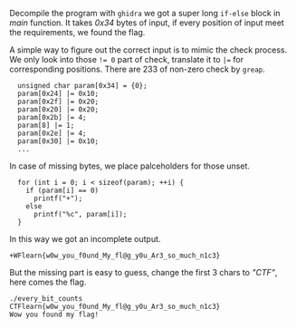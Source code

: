 
Decompile the program with ``ghidra`` we got a super long ``if-else`` block in *main* function. It takes *0x34* bytes of input, if every position of input meet the requirements, we found the flag. 

A simple way to figure out the correct input is to mimic the check process. We only look into those ``!= 0`` part of check, translate it to ``|=`` for corresponding positions. There are 233 of non-zero check by ``greap``.

```
  unsigned char param[0x34] = {0};
  param[0x24] |= 0x10;
  param[0x2f] |= 0x20;
  param[0x20] |= 0x20;
  param[0x2b] |= 4;
  param[8] |= 1;
  param[0x2e] |= 4;
  param[0x30] |= 0x10;
  ...
```

In case of missing bytes, we place palceholders for those unset.

```
  for (int i = 0; i < sizeof(param); ++i) {
    if (param[i] == 0)
      printf("+");
    else
      printf("%c", param[i]);
  }
```


In this way we got an incomplete output.

```
+WFlearn{w0w_you_f0und_My_fl@g_y0u_Ar3_so_much_n1c3}
```

But the missing part is easy to guess, change the first 3 chars to *"CTF"*, here comes the flag.

```
./every_bit_counts CTFlearn{w0w_you_f0und_My_fl@g_y0u_Ar3_so_much_n1c3}
Wow you found my flag!
```

